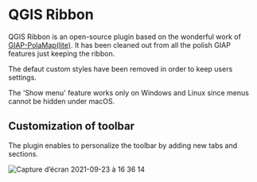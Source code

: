 # QGIS Ribbon

QGIS Ribbon is an open-source plugin based on the wonderful work of [GIAP-PolaMap(lite)](https://github.com/GIAPspzoo/GIAP_PolaMap_lite). It has been cleaned out from all the polish GIAP features just keeping the ribbon.

The defaut custom styles have been removed in order to keep users settings.

The 'Show menu' feature works only on Windows and Linux since menus cannot be hidden under macOS.

## Customization of toolbar
The plugin enables to personalize the toolbar by adding new tabs and sections.

![Capture d’écran 2021-09-23 à 16 36 14](https://user-images.githubusercontent.com/2520948/134555391-68accf92-9cf9-49f5-a54f-613d6e117d64.png)

